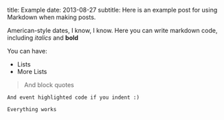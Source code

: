 title: Example
date: 2013-08-27
subtitle: Here is an example post for using Markdown when making posts.


American-style dates, I know, I know. Here you can write markdown code, including *italics* and **bold**

You can have:
* Lists
* More Lists

> And block quotes

    And event highlighted code if you indent :)

    Everything works
